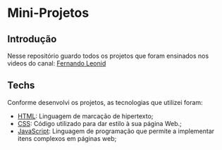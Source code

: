 # Mini-Projetos 
## Introdução 
Nesse repositório guardo todos os projetos que foram ensinados nos videos do canal: <a href="https://www.youtube.com/channel/UCUx9gTvh8siElre9J7rF18w">Fernando Leonid</a>

## Techs
Conforme desenvolvi os projetos, as tecnologias que utilizei foram:
<ul>
<li><a href="https://developer.mozilla.org/pt-BR/docs/Web/HTML">HTML</a>: Linguagem de marcação de hipertexto;</li>
<li><a href="https://developer.mozilla.org/pt-BR/docs/Web/CSS">CSS</a>: Código utilizado para dar estilo à sua página Web.;</li>
<li><a href="https://www.javascript.com">JavaScript</a>: Linguagem de programação que permite a implementar itens complexos em páginas web;</li>
</ul>

#
